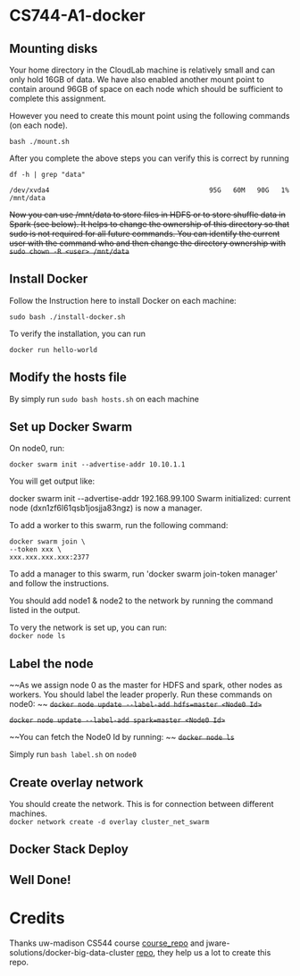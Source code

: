 # CS744-A1-docker

## Mounting disks
Your home directory in the CloudLab machine is relatively small and can only hold 16GB of data. We have also enabled another mount point to contain around 96GB of space on each node which should be sufficient to complete this assignment.

However you need to create this mount point using the following commands (on each node).

`bash ./mount.sh`

After you complete the above steps you can verify this is correct by running

`df -h | grep "data"` 


```/dev/xvda4                                        95G   60M   90G   1% /mnt/data```

~~Now you can use /mnt/data to store files in HDFS or to store shuffle data in Spark (see below). It helps to change the ownership of this directory so that sudo is not required for all future commands. You can identify the current user with the command who and then change the directory ownership with `sudo chown -R <user> /mnt/data`~~

## Install Docker
Follow the Instruction here to install Docker on each machine:

`sudo bash ./install-docker.sh`

To verify the installation, you can run

`docker run hello-world`

## Modify the hosts file
By simply run `sudo bash hosts.sh` on each machine

## Set up Docker Swarm 

On node0, run: 

`docker swarm init --advertise-addr 10.10.1.1`

You will get output like:

docker swarm init --advertise-addr 192.168.99.100
Swarm initialized: current node (dxn1zf6l61qsb1josjja83ngz) is now a manager.

To add a worker to this swarm, run the following command:

    docker swarm join \ 
    --token xxx \
    xxx.xxx.xxx.xxx:2377

To add a manager to this swarm, run 'docker swarm join-token manager' and follow the instructions.

You should add node1 & node2 to the network by running the command listed in the output.

To very the network is set up, you can run: \
`docker node ls`

## Label the node

~~As we assign node 0 as the master for HDFS and spark, other nodes as workers. You should label the leader properly. Run these commands on node0:  \~~
~~`docker node update --label-add hdfs=master <Node0 Id>`~~

~~`docker node update --label-add spark=master <Node0 Id>`~~

~~You can fetch the Node0 Id by running:  \~~
~~`docker node ls`~~

Simply run `bash label.sh` on `node0`

## Create overlay network

You should create the network. This is for connection between different machines.  \
`docker network create -d overlay cluster_net_swarm`


## Docker Stack Deploy

## Well Done!
# Credits
Thanks uw-madison CS544 course  [course_repo](https://github.com/cs544-wisc/f23) and  jware-solutions/docker-big-data-cluster  [repo](https://github.com/jware-solutions/docker-big-data-cluster/tree/master), they help us a lot to create this repo.

